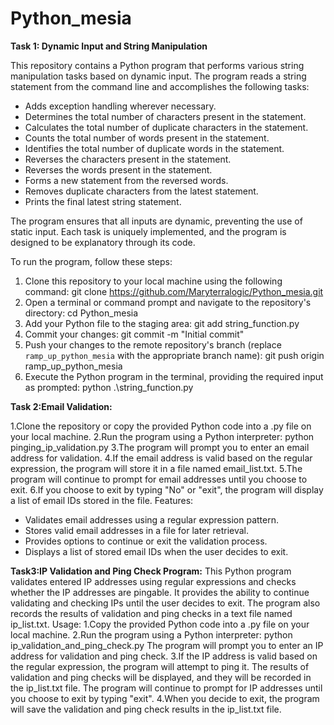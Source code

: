 # Python_mesia

**Task 1: Dynamic Input and String Manipulation**

This repository contains a Python program that performs various string manipulation tasks based on dynamic input. The program reads a string statement from the command line and accomplishes the following tasks:

- Adds exception handling wherever necessary.
- Determines the total number of characters present in the statement.
- Calculates the total number of duplicate characters in the statement.
- Counts the total number of words present in the statement.
- Identifies the total number of duplicate words in the statement.
- Reverses the characters present in the statement.
- Reverses the words present in the statement.
- Forms a new statement from the reversed words.
- Removes duplicate characters from the latest statement.
- Prints the final latest string statement.

The program ensures that all inputs are dynamic, preventing the use of static input. Each task is uniquely implemented, and the program is designed to be explanatory through its code.

To run the program, follow these steps:
1. Clone this repository to your local machine using the following command:
git clone https://github.com/Maryterralogic/Python_mesia.git
2. Open a terminal or command prompt and navigate to the repository's directory:
cd Python_mesia
3. Add your Python file to the staging area:
git add string_function.py
4. Commit your changes:
git commit -m "Initial commit"
5. Push your changes to the remote repository's branch (replace `ramp_up_python_mesia` with the appropriate branch name):
git push origin ramp_up_python_mesia
6. Execute the Python program in the terminal, providing the required input as prompted:
python .\string_function.py

**Task 2:Email Validation:**

1.Clone the repository or copy the provided Python code into a .py file on your local machine.
2.Run the program using a Python interpreter:
  python pinging_ip_validation.py
3.The program will prompt you to enter an email address for validation.
4.If the email address is valid based on the regular expression, the program will store it in a file named email_list.txt.
5.The program will continue to prompt for email addresses until you choose to exit.
6.If you choose to exit by typing "No" or "exit", the program will display a list of email IDs stored in the file.
Features:
- Validates email addresses using a regular expression pattern.
- Stores valid email addresses in a file for later retrieval.
- Provides options to continue or exit the validation process.
- Displays a list of stored email IDs when the user decides to exit.

**Task3:IP Validation and Ping Check Program:**
  This Python program validates entered IP addresses using regular expressions and checks whether the IP addresses are pingable. 
  It provides the ability to continue validating and checking IPs until the user decides to exit. 
  The program also records the results of validation and ping checks in a text file named ip_list.txt.
Usage:
  1.Copy the provided Python code into a .py file on your local machine.
  2.Run the program using a Python interpreter:
    python ip_validation_and_ping_check.py
    The program will prompt you to enter an IP address for validation and ping check.
  3.If the IP address is valid based on the regular expression, the program will attempt to ping it. The results of validation and ping checks will be displayed, and they will be recorded in the ip_list.txt file.
  The program will continue to prompt for IP addresses until you choose to exit by typing "exit".
  4.When you decide to exit, the program will save the validation and ping check results in the ip_list.txt file.


